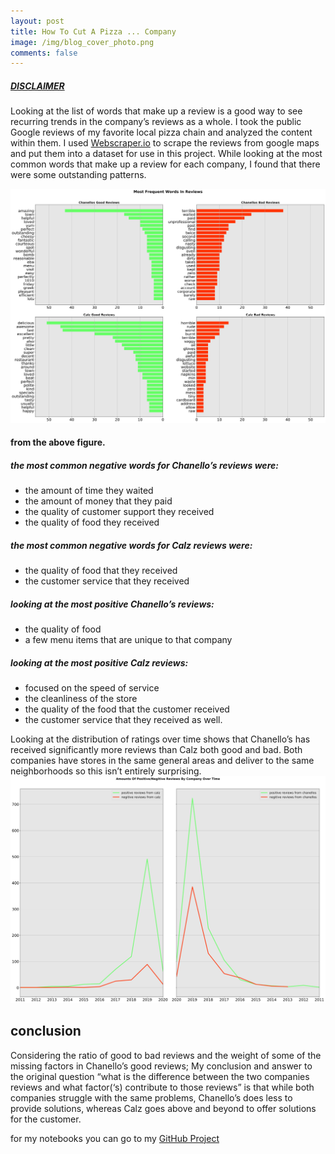 ```yaml
---
layout: post
title: How To Cut A Pizza ... Company
image: /img/blog_cover_photo.png
comments: false
---
```


##### [DISCLAIMER](/disclaimer.txt)

Looking at the list of words that make up a review is a good way to see recurring trends in the company’s reviews as a whole. I took the public Google reviews of my favorite local pizza chain and analyzed the content within them. I used [Webscraper.io](webscraper.io) to scrape the reviews from google maps and put them into a dataset for use in this project.
While looking at  the most common words that make up a review for each company, I found that there were some outstanding patterns.

<img id="picture_good_bad" src="/img/good_vs_bad.png" alt="graph">

#### from the above figure.

##### the most common negative words for Chanello’s reviews were:
- the amount of time they waited 
- the amount of money that they paid
- the quality of customer support they received
- the quality of food they received

##### the most common negative words for Calz reviews were:
- the quality of food that they received
- the customer service that they received

##### looking at the most positive Chanello’s reviews:
- the quality of food
- a few menu items that are unique to that company

##### looking at the most positive Calz reviews:
- focused on the speed of service
- the cleanliness of the store
- the quality of the food that the customer received
- the customer service that they received as well.

Looking at the distribution of ratings over time shows that Chanello’s has received significantly more reviews than Calz both good and bad. Both companies have stores in the same general areas and deliver to the same neighborhoods so this isn’t entirely surprising.
<img id="graph_time" src="/img/pos_neg_overtime.png" alt="graph">

## conclusion
Considering the ratio of good to bad reviews and the weight of some of the missing factors in Chanello’s good reviews; My conclusion and answer to the original question “what is the difference between the two companies reviews and what factor(‘s) contribute to those reviews” is that while both companies struggle with the same problems, Chanello’s does less to provide solutions, whereas Calz goes above and beyond to offer solutions for the customer.


for my notebooks you can go to my [GitHub Project](https://github.com/Jwilson1172/lambda/tree/master/unit-1-build)
